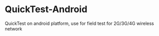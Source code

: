 # QuickTest-Android
QuickTest on android platform, use for field test for 2G/3G/4G wireless network
